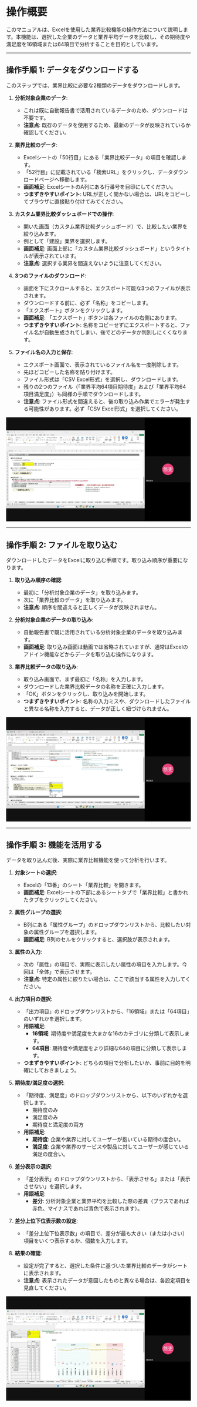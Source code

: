 # 操作概要

このマニュアルは、Excelを使用した業界比較機能の操作方法について説明します。本機能は、選択した企業のデータと業界平均データを比較し、その期待度や満足度を16領域または64項目で分析することを目的としています。

---

## 操作手順 1: データをダウンロードする

このステップでは、業界比較に必要な2種類のデータをダウンロードします。

1.  **分析対象企業のデータ**:
    * これは既に自動報告書で活用されているデータのため、ダウンロードは不要です。
    * **注意点**: 既存のデータを使用するため、最新のデータが反映されているか確認してください。

2.  **業界比較のデータ**:
    * Excelシートの「50行目」にある「業界比較データ」の項目を確認します。
    * 「52行目」に記載されている「検索URL」をクリックし、データダウンロードページへ移動します。
    * **画面補足**: ExcelシートのA列にある行番号を目印にしてください。
    * **つまずきやすいポイント**: URLが正しく開かない場合は、URLをコピーしてブラウザに直接貼り付けてみてください。

3.  **カスタム業界比較ダッシュボードでの操作**:
    * 開いた画面（カスタム業界比較ダッシュボード）で、比較したい業界を絞り込みます。
    * 例として「建設」業界を選択します。
    * **画面補足**: 画面上部に「カスタム業界比較ダッシュボード」というタイトルが表示されています。
    * **注意点**: 選択する業界を間違えないように注意してください。

4.  **3つのファイルのダウンロード**:
    * 画面を下にスクロールすると、エクスポート可能な3つのファイルが表示されます。
    * ダウンロードする前に、必ず「名称」をコピーします。
    * 「エクスポート」ボタンをクリックします。
    * **画面補足**: 「エクスポート」ボタンは各ファイルの右側にあります。
    * **つまずきやすいポイント**: 名称をコピーせずにエクスポートすると、ファイル名が自動生成されてしまい、後でどのデータか判別しにくくなります。

5.  **ファイル名の入力と保存**:
    * エクスポート画面で、表示されているファイル名を一度削除します。
    * 先ほどコピーした名称を貼り付けます。
    * ファイル形式は「CSV Excel形式」を選択し、ダウンロードします。
    * 残りの2つのファイル（「業界平均64項目期待度」および「業界平均64項目満足度」）も同様の手順でダウンロードします。
    * **注意点**: ファイル形式を間違えると、後の取り込み作業でエラーが発生する可能性があります。必ず「CSV Excel形式」を選択してください。

![スクリーンショット](./images/01_11.jpg)

---

## 操作手順 2: ファイルを取り込む

ダウンロードしたデータをExcelに取り込む手順です。取り込み順序が重要になります。

1.  **取り込み順序の確認**:
    * 最初に「分析対象企業のデータ」を取り込みます。
    * 次に「業界比較のデータ」を取り込みます。
    * **注意点**: 順序を間違えると正しくデータが反映されません。

2.  **分析対象企業のデータの取り込み**:
    * 自動報告書で既に活用されている分析対象企業のデータを取り込みます。
    * **画面補足**: 取り込み画面は動画では省略されていますが、通常はExcelのアドイン機能などからデータを取り込む操作になります。

3.  **業界比較データの取り込み**:
    * 取り込み画面で、まず最初に「名称」を入力します。
    * ダウンロードした業界比較データの名称を正確に入力します。
    * 「OK」ボタンをクリックし、取り込みを開始します。
    * **つまずきやすいポイント**: 名称の入力ミスや、ダウンロードしたファイルと異なる名称を入力すると、データが正しく紐づけられません。

![スクリーンショット](./images/03_59.jpg)

---

## 操作手順 3: 機能を活用する

データを取り込んだ後、実際に業界比較機能を使って分析を行います。

1.  **対象シートの選択**:
    * Excelの「13番」のシート「業界比較」を開きます。
    * **画面補足**: Excelシートの下部にあるシートタブで「業界比較」と書かれたタブをクリックしてください。

2.  **属性グループの選択**:
    * B列にある「属性グループ」のドロップダウンリストから、比較したい対象の属性グループを選択します。
    * **画面補足**: B列のセルをクリックすると、選択肢が表示されます。

3.  **属性の入力**:
    * 次の「属性」の項目で、実際に表示したい属性の項目を入力します。今回は「全体」で表示させます。
    * **注意点**: 特定の属性に絞りたい場合は、ここで該当する属性を入力してください。

4.  **出力項目の選択**:
    * 「出力項目」のドロップダウンリストから、「16領域」または「64項目」のいずれかを選択します。
    * **用語補足**:
        * **16領域**: 期待度や満足度を大まかな16のカテゴリに分類して表示します。
        * **64項目**: 期待度や満足度をより詳細な64の項目に分類して表示します。
    * **つまずきやすいポイント**: どちらの項目で分析したいか、事前に目的を明確にしておきましょう。

5.  **期待度/満足度の選択**:
    * 「期待度、満足度」のドロップダウンリストから、以下のいずれかを選択します。
        * 期待度のみ
        * 満足度のみ
        * 期待度と満足度の両方
    * **用語補足**:
        * **期待度**: 企業や業界に対してユーザーが抱いている期待の度合い。
        * **満足度**: 企業や業界のサービスや製品に対してユーザーが感じている満足の度合い。

6.  **差分表示の選択**:
    * 「差分表示」のドロップダウンリストから、「表示させる」または「表示させない」を選択します。
    * **用語補足**:
        * **差分**: 分析対象企業と業界平均を比較した際の差異（プラスであれば赤色、マイナスであれば青色で表示されます）。

7.  **差分上位下位表示数の設定**:
    * 「差分上位下位表示数」の項目で、差分が最も大きい（または小さい）項目をいくつ表示するか、個数を入力します。

8.  **結果の確認**:
    * 設定が完了すると、選択した条件に基づいた業界比較のデータがシートに表示されます。
    * **注意点**: 表示されたデータが意図したものと異なる場合は、各設定項目を見直してください。

![スクリーンショット](./images/07_22.jpg)